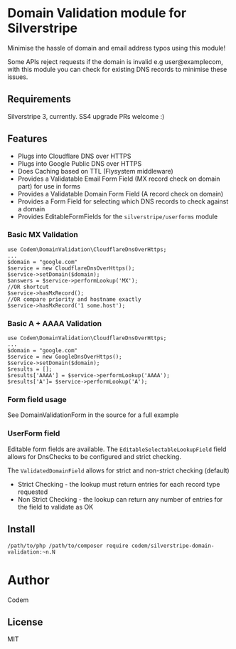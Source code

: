 # Domain Validation module for Silverstripe

Minimise the hassle of domain and email address typos using this module!

Some APIs reject requests if the domain is invalid e.g user@examplecom, with this module you can check for existing DNS records to minimise these issues.

## Requirements
Silverstripe 3, currently. SS4 upgrade PRs welcome :)

## Features
+ Plugs into Cloudflare DNS over HTTPS
+ Plugs into Google Public DNS over HTTPS
+ Does Caching based on TTL (Flysystem middleware)
+ Provides a Validatable Email Form Field (MX record check on domain part) for use in forms
+ Provides a Validatable Domain Form Field (A record check on domain)
+ Provides a Form Field for selecting which DNS records to check against a domain
+ Provides EditableFormFields for the ```silverstripe/userforms``` module

### Basic MX Validation
```
use Codem\DomainValidation\CloudflareDnsOverHttps;
...
$domain = "google.com"
$service = new CloudflareDnsOverHttps();
$service->setDomain($domain);
$answers = $service->performLookup('MX');
//OR shortcut
$service->hasMxRecord();
//OR compare priority and hostname exactly
$service->hasMxRecord('1 some.host');
```

### Basic A + AAAA Validation
```
use Codem\DomainValidation\CloudflareDnsOverHttps;
...
$domain = "google.com"
$service = new GoogleDnsOverHttps();
$service->setDomain($domain);
$results = [];
$results['AAAA'] = $service->performLookup('AAAA');
$results['A']= $service->performLookup('A');
```
### Form field usage
See DomainValidationForm in the source for a full example

### UserForm field
Editable form fields are available. The ```EditableSelectableLookupField``` field allows for DnsChecks to be configured and strict checking.

The ```ValidatedDomainField``` allows for strict and non-strict checking (default)
+ Strict Checking - the lookup must return entries for each record type requested
+ Non Strict Checking - the lookup can return any number of entries for the field to validate as OK

## Install
```
/path/to/php /path/to/composer require codem/silverstripe-domain-validation:~n.N
```

# Author
Codem

## License
MIT